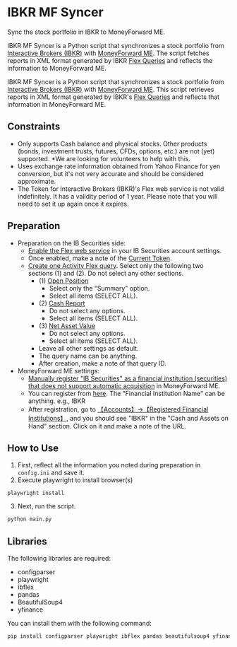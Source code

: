 # IBKR MF Syncer
Sync the stock portfolio in IBKR to MoneyForward ME.

IBKR MF Syncer is a Python script that synchronizes a stock portfolio from [Interactive Brokers (IBKR)](https://www.interactivebrokers.com/) with [MoneyForward ME](https://moneyforward.com/). The script fetches reports in XML format generated by IBKR [Flex Queries](https://www.interactivebrokers.com/en/software/singlefunds/topics/flexqueries.htm#:~:text=Flex%20Queries%20let%20you%20specify,want%20to%20view%20your%20report.) and reflects the information to MoneyForward ME.

IBKR MF Syncer is a Python script that synchronizes a stock portfolio from [Interactive Brokers (IBKR)](https://www.interactivebrokers.com/) with [MoneyForward ME](https://moneyforward.com/). This script retrieves reports in XML format generated by IBKR's [Flex Queries](https://www.interactivebrokers.com/en/software/singlefunds/topics/flexqueries.htm#:~:text=Flex%20Queries%20let%20you%20specify,want%20to%20view%20your%20report.) and reflects that information in MoneyForward ME.

## Constraints
- Only supports Cash balance and physical stocks. Other products (bonds, investment trusts, futures, CFDs, options, etc.) are not (yet) supported. *We are looking for volunteers to help with this.
- Uses exchange rate information obtained from Yahoo Finance for yen conversion, but it's not very accurate and should be considered approximate.
- The Token for Interactive Brokers (IBKR)'s Flex web service is not valid indefinitely. It has a validity period of 1 year. Please note that you will need to set it up again once it expires.

## Preparation
- Preparation on the IB Securities side:
  - [Enable the Flex web service](https://www.ibkrguides.com/brokerportal/flexwebservice.htm#:~:text=To%20enable%20flex%20web%20service,or%20disable%20Flex%20Web%20Service.) in your IB Securities account settings.
  - Once enabled, make a note of the [Current Token](https://www.ibkrguides.com/clientportal/flex3.htm).
  - [Create one Activity Flex query](https://www.ibkrguides.com/clientportal/performanceandstatements/activityflex.htm). Select only the following two sections (1) and (2). Do not select any other sections.
    - (1) [Open Position](https://ibkrguides.com/reportingreference/reportguide/openpositions_default.htm)
       - Select only the "Summary" option.
       - Select all items (SELECT ALL).
    - (2) [Cash Report](https://ibkrguides.com/reportingreference/reportguide/cashreport_default.htm)
       - Do not select any options.
       - Select all items (SELECT ALL).
    - (3) [Net Asset Value](https://ibkrguides.com/reportingreference/reportguide/netassetvalue_default.htm)
       - Do not select any options.
       - Select all items (SELECT ALL).
    - Leave all other settings as default.
    - The query name can be anything.
    - After creation, make a note of that query ID.
- MoneyForward ME settings:
  - [Manually register "IB Securities" as a financial institution (securities) that does not support automatic acquisition](https://support.me.moneyforward.com/hc/ja/articles/900004425703-%E8%87%AA%E5%8B%95%E5%8F%96%E5%BE%97%E3%81%AB%E5%AF%BE%E5%BF%9C%E3%81%97%E3%81%A6%E3%81%84%E3%81%AA%E3%81%84%E9%87%91%E8%9E%8D%E6%A9%9F%E9%96%A2%E3%82%92%E7%99%BB%E9%8C%B2%E3%81%97%E3%81%9F%E3%81%84) in MoneyForward ME.
  - You can register from [here](https://moneyforward.com/accounts/new/manual?category_type=SEC). The "Financial Institution Name" can be anything. e.g., IBKR
  - After registration, go to [【Accounts】→【Registered Financial Institutions】](https://moneyforward.com/accounts), and you should see "IBKR" in the "Cash and Assets on Hand" section. Click on it and make a note of the URL.

## How to Use

1. First, reflect all the information you noted during preparation in `config.ini` and save it.
2. Execute playwright to install browser(s)
```
playwright install
```
3. Next, run the script.
```bash
python main.py
```

## Libraries

The following libraries are required:
- configparser
- playwright
- ibflex
- pandas
- BeautifulSoup4
- yfinance

You can install them with the following command:

```bash
pip install configparser playwright ibflex pandas beautifulsoup4 yfinance
```